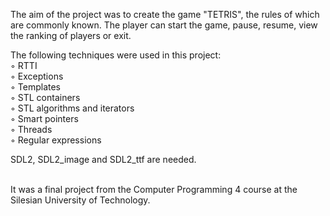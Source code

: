 The aim of the project was to create the game "TETRIS", the rules of which are commonly known. The player can start the game, pause, resume, view the ranking of players or exit.

The following techniques were used in this project: <br>
◦ RTTI <br>
◦ Exceptions <br>
◦ Templates <br>
◦ STL containers <br>
◦ STL algorithms and iterators <br>
◦ Smart pointers <br>
◦ Threads <br>
◦ Regular expressions <br>

SDL2, SDL2_image and SDL2_ttf are needed.

<br>
It was a final project from the Computer Programming 4 course at the Silesian University of Technology.
